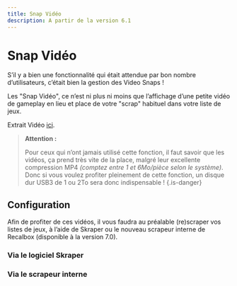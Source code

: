 ```yaml
---
title: Snap Vidéo
description: A partir de la version 6.1
---
```


# Snap Vidéo

S’il y a bien une fonctionnalité qui était attendue par bon nombre d’utilisateurs, c’était bien la gestion des Video Snaps !

Les "Snap Vidéo", ce n’est ni plus ni moins que l’affichage d’une petite vidéo de gameplay en lieu et place de votre "scrap" habituel dans votre liste de jeux.

Extrait Vidéo [ici](https://www.youtube.com/watch?v=r5oabVrfQpk&feature=youtu.be).


>**Attention :**
>
>Pour ceux qui n’ont jamais utilisé cette fonction, il faut savoir que les vidéos, ça prend très vite de la place, malgré leur excellente compression MP4 _\(comptez entre 1 et 6Mo/pièce selon le système\)_.  
>Donc si vous voulez profiter pleinement de cette fonction, un disque dur USB3 de 1 ou 2To sera donc indispensable !
{.is-danger}

## Configuration

Afin de profiter de ces vidéos, il vous faudra au préalable \(re\)scraper vos listes de jeux, à l’aide de Skraper ou le nouveau scrapeur interne de Recalbox \(disponible à la version 7.0\).

### Via le logiciel Skraper





### Via le scrapeur interne



